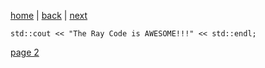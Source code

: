 [home](./page01.md) | [back](./page01.md) | [next](./page02.md)


```
std::cout << "The Ray Code is AWESOME!!!" << std::endl;
```



[page 2](./page02.md)

